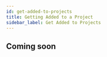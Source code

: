 ```yaml
---
id: get-added-to-projects
title: Getting Added to a Project
sidebar_label: Get Added to Projects
---
```


## Coming soon